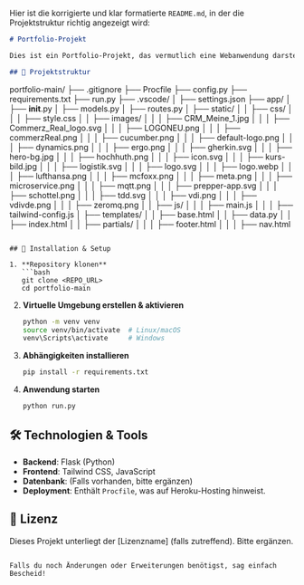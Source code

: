 Hier ist die korrigierte und klar formatierte `README.md`, in der die Projektstruktur richtig angezeigt wird:  

```markdown
# Portfolio-Projekt

Dies ist ein Portfolio-Projekt, das vermutlich eine Webanwendung darstellt. Es basiert auf Flask (Python) und verwendet Tailwind CSS sowie JavaScript.

## 📁 Projektstruktur

```
portfolio-main/
├── .gitignore
├── Procfile
├── config.py
├── requirements.txt
├── run.py
├── .vscode/
│   ├── settings.json
├── app/
│   ├── __init__.py
│   ├── models.py
│   ├── routes.py
│   ├── static/
│   │   ├── css/
│   │   │   ├── style.css
│   │   ├── images/
│   │   │   ├── CRM_Meine_1.jpg
│   │   │   ├── Commerz_Real_logo.svg
│   │   │   ├── LOGONEU.png
│   │   │   ├── commerzReal.png
│   │   │   ├── cucumber.png
│   │   │   ├── default-logo.png
│   │   │   ├── dynamics.png
│   │   │   ├── ergo.png
│   │   │   ├── gherkin.svg
│   │   │   ├── hero-bg.jpg
│   │   │   ├── hochhuth.png
│   │   │   ├── icon.svg
│   │   │   ├── kurs-bild.jpg
│   │   │   ├── logistik.svg
│   │   │   ├── logo.svg
│   │   │   ├── logo.webp
│   │   │   ├── lufthansa.png
│   │   │   ├── mcfoxx.png
│   │   │   ├── meta.png
│   │   │   ├── microservice.png
│   │   │   ├── mqtt.png
│   │   │   ├── prepper-app.svg
│   │   │   ├── schottel.png
│   │   │   ├── tdd.svg
│   │   │   ├── vdi.png
│   │   │   ├── vdivde.png
│   │   │   ├── zeromq.png
│   │   ├── js/
│   │   │   ├── main.js
│   │   │   ├── tailwind-config.js
│   ├── templates/
│   │   ├── base.html
│   │   ├── data.py
│   │   ├── index.html
│   │   ├── partials/
│   │   │   ├── footer.html
│   │   │   ├── nav.html
```

## 🚀 Installation & Setup

1. **Repository klonen**  
   ```bash
   git clone <REPO_URL>
   cd portfolio-main
   ```

2. **Virtuelle Umgebung erstellen & aktivieren**  
   ```bash
   python -m venv venv
   source venv/bin/activate  # Linux/macOS
   venv\Scripts\activate     # Windows
   ```

3. **Abhängigkeiten installieren**  
   ```bash
   pip install -r requirements.txt
   ```

4. **Anwendung starten**  
   ```bash
   python run.py
   ```

## 🛠 Technologien & Tools

- **Backend**: Flask (Python)
- **Frontend**: Tailwind CSS, JavaScript
- **Datenbank**: (Falls vorhanden, bitte ergänzen)
- **Deployment**: Enthält `Procfile`, was auf Heroku-Hosting hinweist.

## 📄 Lizenz

Dieses Projekt unterliegt der [Lizenzname] (falls zutreffend). Bitte ergänzen.
```

Falls du noch Änderungen oder Erweiterungen benötigst, sag einfach Bescheid!
